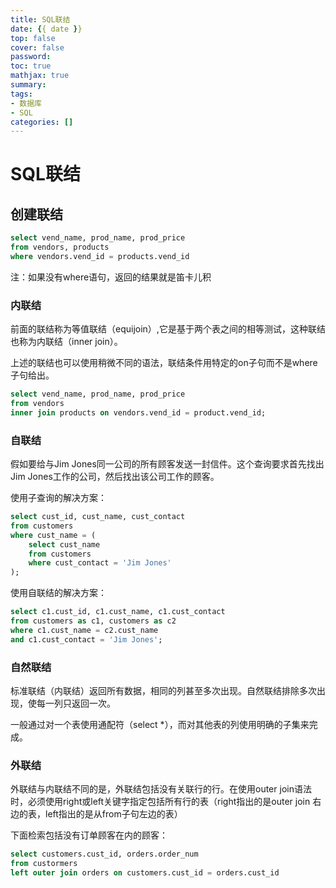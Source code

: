 ```yaml
---
title: SQL联结
date: {{ date }}
top: false
cover: false
password:
toc: true
mathjax: true
summary:
tags: 
- 数据库
- SQL
categories: []
---
```




# SQL联结

## 创建联结

```sql
select vend_name, prod_name, prod_price
from vendors, products
where vendors.vend_id = products.vend_id
```

注：如果没有where语句，返回的结果就是笛卡儿积

### 内联结

前面的联结称为等值联结（equijoin）,它是基于两个表之间的相等测试，这种联结也称为内联结（inner join）。

上述的联结也可以使用稍微不同的语法，联结条件用特定的on子句而不是where子句给出。

```sql
select vend_name, prod_name, prod_price
from vendors
inner join products on vendors.vend_id = product.vend_id;
```

### 自联结

假如要给与Jim Jones同一公司的所有顾客发送一封信件。这个查询要求首先找出Jim Jones工作的公司，然后找出该公司工作的顾客。

使用子查询的解决方案：

```sql
select cust_id, cust_name, cust_contact
from customers
where cust_name = (
	select cust_name
    from customers
    where cust_contact = 'Jim Jones'
);
```

使用自联结的解决方案：

```sql
select c1.cust_id, c1.cust_name, c1.cust_contact
from customers as c1, customers as c2
where c1.cust_name = c2.cust_name
and c1.cust_contact = 'Jim Jones';
```

### 自然联结

标准联结（内联结）返回所有数据，相同的列甚至多次出现。自然联结排除多次出现，使每一列只返回一次。

一般通过对一个表使用通配符（select *），而对其他表的列使用明确的子集来完成。

### 外联结

外联结与内联结不同的是，外联结包括没有关联行的行。在使用outer join语法时，必须使用right或left关键字指定包括所有行的表（right指出的是outer join 右边的表，left指出的是从from子句左边的表）

下面检索包括没有订单顾客在内的顾客：

```sql
select customers.cust_id, orders.order_num
from custormers
left outer join orders on customers.cust_id = orders.cust_id
```



